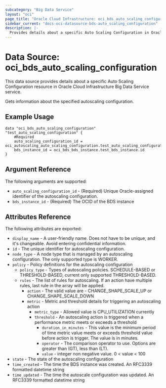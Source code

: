 ```yaml
---
subcategory: "Big Data Service"
layout: "oci"
page_title: "Oracle Cloud Infrastructure: oci_bds_auto_scaling_configuration"
sidebar_current: "docs-oci-datasource-bds-auto_scaling_configuration"
description: |-
  Provides details about a specific Auto Scaling Configuration in Oracle Cloud Infrastructure Big Data Service service
---
```


# Data Source: oci_bds_auto_scaling_configuration
This data source provides details about a specific Auto Scaling Configuration resource in Oracle Cloud Infrastructure Big Data Service service.

Gets information about the specified autoscaling configuration.


## Example Usage

```hcl
data "oci_bds_auto_scaling_configuration" "test_auto_scaling_configuration" {
	#Required
	auto_scaling_configuration_id = oci_autoscaling_auto_scaling_configuration.test_auto_scaling_configuration.id
	bds_instance_id = oci_bds_bds_instance.test_bds_instance.id
}
```

## Argument Reference

The following arguments are supported:

* `auto_scaling_configuration_id` - (Required) Unique Oracle-assigned identifier of the autoscaling configuration.
* `bds_instance_id` - (Required) The OCID of the BDS instance


## Attributes Reference

The following attributes are exported:

* `display_name` - A user-friendly name. Does not have to be unique, and it's changeable. Avoid entering confidential information.
* `id` - The unique identifier for autoscaling configuration.
* `node_type` - A node type that is managed by an autoscaling configuration. The only supported type is WORKER.
* `policy` - Policy definitions for the autoscaling configuration
	* `policy_type` - Types of autoscaling policies. SCHEDULE-BASED or  THRESHOLD-BASED, current only supported THRESHOLD-BASED.
	* `rules` - The list of rules for autoscaling. If an action have multiple rules, last rule in the array will be applied.
		* `action` - The valid value are - CHANGE_SHAPE_SCALE_UP or CHANGE_SHAPE_SCALE_DOWN
		* `metric` - Metric and threshold details for triggering an autoscaling action
			* `metric_type` - Allowed value is CPU_UTILIZATION currently
			* `threshold` - An autoscaling action is triggered when a performance metric meets or exceeds a threshold
				* `duration_in_minutes` - This value is the minimum period of time metric value meets or exceeds threshold value before action is trigger. The value is in minutes.
				* `operator` - The comparison operator to use. Options are greater than (GT), less than (LT).
				* `value` - integer non negative value. 0 < value < 100
* `state` - The state of the autoscaling configuration
* `time_created` - The time the BDS instance was created. An RFC3339 formatted datetime string
* `time_updated` - The time the autoscale configuration was updated. An RFC3339 formatted datetime string 

